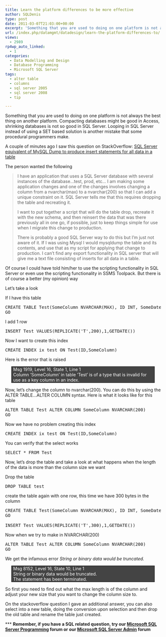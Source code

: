 ```yaml
---
title: Learn the platform differences to be more effective
author: SQLDenis
type: post
date: 2011-03-07T21:03:00+00:00
excerpt: 'Something that you are used to doing on one platform is not always the best thing on another platform. Compacting databases might be good in Access, shrinking databases is not so good in SQL Server. Looping in SQL Server instead of using a SET based sol&hellip;'
url: /index.php/datamgmt/datadesign/learn-the-platform-differences-to/
views:
  - 2989
rp4wp_auto_linked:
  - 1
categories:
  - Data Modelling and Design
  - Database Programming
  - Microsoft SQL Server
tags:
  - alter table
  - columns
  - sql server 2005
  - sql server 2008
  - tip

---
```

Something that you are used to doing on one platform is not always the best thing on another platform. Compacting databases might be good in Access, shrinking databases is not so good in SQL Server. Looping in SQL Server instead of using a SET based solution is another mistake that some procedural programmers make.

A couple of minutes ago I saw this question on StackOverflow: [SQL Server equivalent of MySQL Dump to produce insert statements for all data in a table][1] 

The person wanted the following

> I have an application that uses a SQL Server database with several instances of the database&#8230;test, prod, etc&#8230; I am making some application changes and one of the changes involves changing a column from a nvarchar(max) to a nvarchar(200) so that I can add a unique constraint on it. SQL Server tells me that this requires dropping the table and recreating it.
> 
> I want to put together a script that will do the table drop, recreate it with the new schema, and then reinsert the data that was there previously all in one go, if possible, just to keep things simple for use when I migrate this change to production.
> 
> There is probably a good SQL Server way to do this but I&#8217;m just not aware of it. If I was using Mysql I would mysqldump the table and its contents, and use that as my script for applying that change to production. I can&#8217;t find any export functionality in SQL server that will give me a text file consisting of inserts for all data in a table.

Of course I could have told him/her to use the scripting functionality in SQL Server or even use the scripting functionality in SSMS Toolpack. But there is of course a better (my opinion) way

Let&#8217;s take a look

If I have this table

<pre>CREATE TABLE Test(SomeColumn NVARCHAR(MAX), ID INT, SomeDate DATETIME)
GO</pre>

I add 1 row

<pre>INSERT Test VALUES(REPLICATE('T',200),1,GETDATE())</pre>

Now I want to create this index

<pre>CREATE INDEX ix_test ON Test(ID,SomeColumn)</pre>

Here is the error that is raised

<div style="border:1px solid black;background-color:#444;color:white;margin:0 20px;padding:0 5px 0 5px;">
  Msg 1919, Level 16, State 1, Line 1<br /> Column &#8216;SomeColumn&#8217; in table &#8216;Test&#8217; is of a type that is invalid for use as a key column in an index.
</div>

Now, let&#8217;s change the column to nvarchar(200). You can do this by using the ALTER TABLE&#8230;ALTER COLUMN syntax. Here is what it looks like for this table

<pre>ALTER TABLE Test ALTER COLUMN SomeColumn NVARCHAR(200)
GO</pre>

Now we have no problem creating this index

<pre>CREATE INDEX ix_test ON Test(ID,SomeColumn)</pre>

You can verify that the select works

<pre>SELECT * FROM Test</pre>

Now, let&#8217;s drop the table and take a look at what happens when the length of the data is more than the column size we want
  
Drop the table

<pre>DROP TABLE test</pre>

create the table again with one row, this time we have 300 bytes in the column

<pre>CREATE TABLE Test(SomeColumn NVARCHAR(MAX), ID INT, SomeDate DATETIME)
GO

INSERT Test VALUES(REPLICATE('T',300),1,GETDATE())</pre>

Now when we try to make in NVARCHAR(200)

<pre>ALTER TABLE Test ALTER COLUMN SomeColumn NVARCHAR(200)
GO</pre>

We get the infamous error _String or binary data would be truncated._

<div style="border:1px solid black;background-color:#444;color:white;margin:0 20px;padding:0 5px 0 5px;">
  Msg 8152, Level 16, State 10, Line 1<br /> String or binary data would be truncated.<br /> The statement has been terminated.
</div>

So first you need to find out what the max length is of the column and adjust your new size that you want to change the column size to.

On the stackoverflow question I gave an additional answer, you can also select into a new table, doing the conversion upon selection and then drop the old table and rename the table just created.

\*** **Remember, if you have a SQL related question, try our [Microsoft SQL Server Programming][2] forum or our [Microsoft SQL Server Admin][3] forum**<ins></ins>

 [1]: http://stackoverflow.com/questions/5225923/sql-server-equivalent-of-mysql-dump-to-produce-insert-statements-for-all-data-in
 [2]: http://forum.ltd.local/viewforum.php?f=17
 [3]: http://forum.ltd.local/viewforum.php?f=22